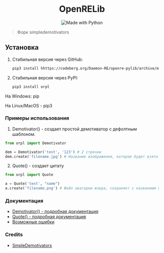 <h1 align="center">OpenRELib</h1>
<p align="center">
    <img alt="Made with Python" src="https://img.shields.io/badge/Made%20with-Python-%23FFD242?logo=python&logoColor=white">
    <blockquote>Форк simpledemotivators</blockquote>



## Установка
1) Стабильная версия через GitHub: 
   
   ```sh
   pip3 install hhttps://codeberg.org/Daemon-RE/openre-pylib/archive/main.zip --upgrade
   ```
2) Стабильная версия через PyPI: 
   
   ```sh
   pip3 install orpl
   ```

На Windows: pip

На Linux/MacOS - pip3

### Примеры использования
1. Demotivator() - создает простой демотиватор с дефолтным шаблоном.
```python
from orpl import Demotivator

dem = Demotivator('test', '123') # 2 строчки
dem.create('filename.jpg') # Название изображения, которое будет взято за основу демотиватора
```

2. Quote() - создает цитату
```python 
from orpl import Quote

a = Quote('text', "name")
a.create('filename.png') # Файл аватарки юзера, сохраняет с названием qresult.jpg
```

### Документация
* [Demotivator() - подробная документация](./docs/demotivator.md)
* [Quote() - подробная документация](./docs/quote.md)
* [Возможные ошибки](./docs/errors.md)

### Credits
* [SmpleDemotivators](https://github.com/Infqq/simpledemotivators)

